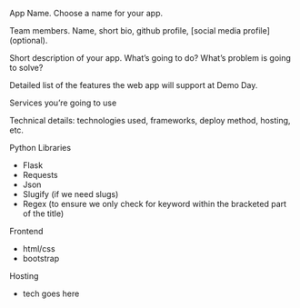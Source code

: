 
App Name. Choose a name for your app.


Team members. Name, short bio, github profile, [social media profile] (optional).


Short description of your app. What’s going to do? What’s problem is going to solve?


Detailed list of the features the web app will support at Demo Day.


Services you’re going to use


Technical details: technologies used, frameworks, deploy method, hosting, etc.

Python Libraries
* Flask
* Requests
* Json
* Slugify (if we need slugs)
* Regex (to ensure we only check for keyword within the bracketed part of the title)

Frontend
* html/css
* bootstrap

Hosting
* tech goes here

